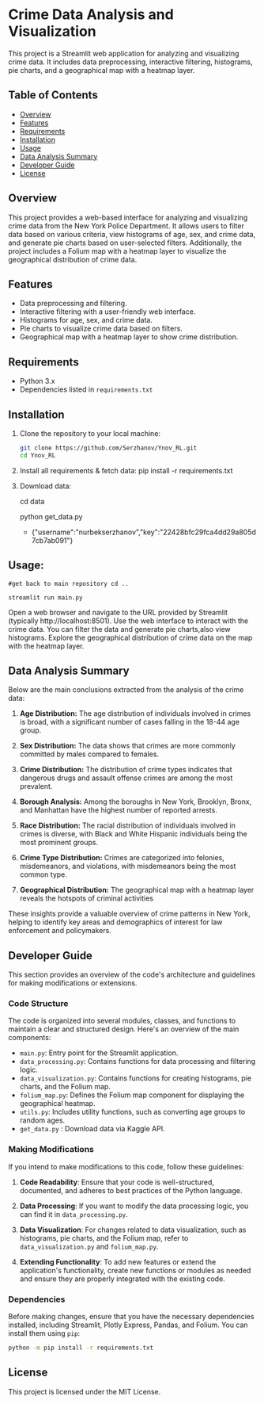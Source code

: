 # Crime Data Analysis and Visualization

This project is a Streamlit web application for analyzing and visualizing crime data. It includes data preprocessing, interactive filtering, histograms, pie charts, and a geographical map with a heatmap layer.

## Table of Contents

- [Overview](#overview)
- [Features](#features)
- [Requirements](#requirements)
- [Installation](#installation)
- [Usage](#usage)
- [Data Analysis Summary](#data-analysis-summary)
- [Developer Guide](#developer-guide)
- [License](#license)

## Overview

This project provides a web-based interface for analyzing and visualizing crime data from the New York Police Department. It allows users to filter data based on various criteria, view histograms of age, sex, and crime data, and generate pie charts based on user-selected filters. Additionally, the project includes a Folium map with a heatmap layer to visualize the geographical distribution of crime data.

## Features

- Data preprocessing and filtering.
- Interactive filtering with a user-friendly web interface.
- Histograms for age, sex, and crime data.
- Pie charts to visualize crime data based on filters.
- Geographical map with a heatmap layer to show crime distribution.

## Requirements

- Python 3.x
- Dependencies listed in `requirements.txt`

## Installation

1. Clone the repository to your local machine:

   ```bash
   git clone https://github.com/Serzhanov/Ynov_RL.git
   cd Ynov_RL

2. Install all requirements & fetch data:
   pip install -r requirements.txt

3. Download data:

   cd data
   
   python get_data.py
   
    - {"username":"nurbekserzhanov","key":"22428bfc29fca4dd29a805d7cb7ab091"}

## Usage:
    #get back to main repository cd ..

    streamlit run main.py

Open a web browser and navigate to the URL provided by Streamlit (typically http://localhost:8501).
Use the web interface to interact with the crime data. You can filter the data and generate pie charts,also view histograms.
Explore the geographical distribution of crime data on the map with the heatmap layer.


## Data Analysis Summary

Below are the main conclusions extracted from the analysis of the crime data:

1. **Age Distribution:** The age distribution of individuals involved in crimes is broad, with a significant number of cases falling in the 18-44 age group.

2. **Sex Distribution:** The data shows that crimes are more commonly committed by males compared to females.

3. **Crime Distribution:** The distribution of crime types indicates that dangerous drugs and assault offense crimes are among the most prevalent.

4. **Borough Analysis:** Among the boroughs in New York, Brooklyn, Bronx, and Manhattan have the highest number of reported arrests.

5. **Race Distribution:** The racial distribution of individuals involved in crimes is diverse, with Black and White Hispanic individuals being the most prominent groups.

6. **Crime Type Distribution:** Crimes are categorized into felonies, misdemeanors, and violations, with misdemeanors being the most common type.

7. **Geographical Distribution:** The geographical map with a heatmap layer reveals the hotspots of criminal activities

These insights provide a valuable overview of crime patterns in New York, helping to identify key areas and demographics of interest for law enforcement and policymakers.


## Developer Guide

This section provides an overview of the code's architecture and guidelines for making modifications or extensions.

### Code Structure

The code is organized into several modules, classes, and functions to maintain a clear and structured design. Here's an overview of the main components:

- `main.py`: Entry point for the Streamlit application.
- `data_processing.py`: Contains functions for data processing and filtering logic.
- `data_visualization.py`: Contains functions for creating histograms, pie charts, and the Folium map.
- `folium_map.py`: Defines the Folium map component for displaying the geographical heatmap.
- `utils.py`: Includes utility functions, such as converting age groups to random ages.
- `get_data.py` : Download data via Kaggle API.

### Making Modifications

If you intend to make modifications to this code, follow these guidelines:

1. **Code Readability**: Ensure that your code is well-structured, documented, and adheres to best practices of the Python language.

2. **Data Processing**: If you want to modify the data processing logic, you can find it in `data_processing.py`.

3. **Data Visualization**: For changes related to data visualization, such as histograms, pie charts, and the Folium map, refer to `data_visualization.py` and `folium_map.py`.

4. **Extending Functionality**: To add new features or extend the application's functionality, create new functions or modules as needed and ensure they are properly integrated with the existing code.

### Dependencies

Before making changes, ensure that you have the necessary dependencies installed, including Streamlit, Plotly Express, Pandas, and Folium. You can install them using `pip`:

```bash
python -m pip install -r requirements.txt
```

## License
This project is licensed under the MIT License.
